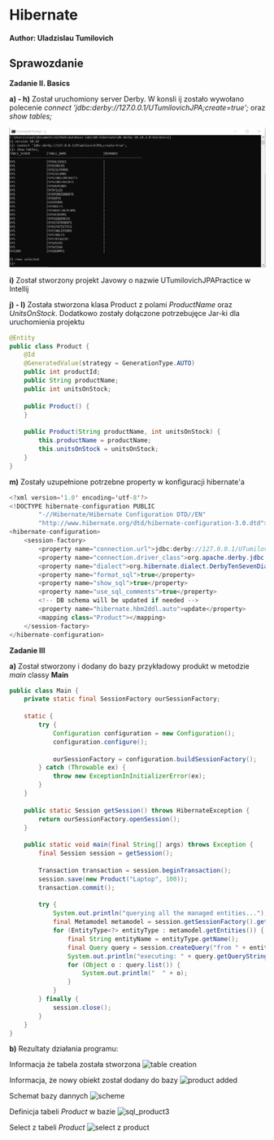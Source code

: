 # Hibernate
#### Author: Uladzislau Tumilovich

## Sprawozdanie

**Zadanie II. Basics**

**a) - h)** Został uruchomiony server Derby. W konsli ij zostało wywołano polecenie _connect 'jdbc:derby://127.0.0.1/UTumilovichJPA;create=true';_ oraz _show tables;_

![show tables;](res/result2.jpg)

**i)** Został stworzony projekt Javowy o nazwie UTumilovichJPAPractice w Intellij

**j) - l)** Została stworzona klasa Product z polami _ProductName_ oraz _UnitsOnStock_. Dodatkowo zostały dołączone potrzebujęce Jar-ki dla uruchomienia projektu

````java
@Entity
public class Product {
    @Id
    @GeneratedValue(strategy = GenerationType.AUTO)
    public int productId;
    public String productName;
    public int unitsOnStock;

    public Product() {
    }

    public Product(String productName, int unitsOnStock) {
        this.productName = productName;
        this.unitsOnStock = unitsOnStock;
    }
}
````

**m)** Zostały uzupełnione potrzebne property w konfiguracji hibernate'a

````java
<?xml version='1.0' encoding='utf-8'?>
<!DOCTYPE hibernate-configuration PUBLIC
        "-//Hibernate/Hibernate Configuration DTD//EN"
        "http://www.hibernate.org/dtd/hibernate-configuration-3.0.dtd">
<hibernate-configuration>
    <session-factory>
        <property name="connection.url">jdbc:derby://127.0.0.1/UTumilovichJPA</property>
        <property name="connection.driver_class">org.apache.derby.jdbc.ClientDriver</property>
        <property name="dialect">org.hibernate.dialect.DerbyTenSevenDialect</property>
        <property name="format_sql">true</property>
        <property name="show_sql">true</property>
        <property name="use_sql_comments">true</property>
        <!-- DB schema will be updated if needed -->
        <property name="hibernate.hbm2ddl.auto">update</property>
        <mapping class="Product"></mapping>
    </session-factory>
</hibernate-configuration>
````

**Zadanie III**

**a)** Został stworzony i dodany do bazy przykładowy produkt w metodzie _main_ classy **Main**

````java
public class Main {
    private static final SessionFactory ourSessionFactory;

    static {
        try {
            Configuration configuration = new Configuration();
            configuration.configure();

            ourSessionFactory = configuration.buildSessionFactory();
        } catch (Throwable ex) {
            throw new ExceptionInInitializerError(ex);
        }
    }

    public static Session getSession() throws HibernateException {
        return ourSessionFactory.openSession();
    }

    public static void main(final String[] args) throws Exception {
        final Session session = getSession();

        Transaction transaction = session.beginTransaction();
        session.save(new Product("Laptop", 100));
        transaction.commit();

        try {
            System.out.println("querying all the managed entities...");
            final Metamodel metamodel = session.getSessionFactory().getMetamodel();
            for (EntityType<?> entityType : metamodel.getEntities()) {
                final String entityName = entityType.getName();
                final Query query = session.createQuery("from " + entityName);
                System.out.println("executing: " + query.getQueryString());
                for (Object o : query.list()) {
                    System.out.println("  " + o);
                }
            }
        } finally {
            session.close();
        }
    }
}
````

**b)** Rezultaty działania programu:

Informacja że tabela została stworzona
![table creation](result3.jpg)

Informacja, że nowy obiekt został dodany do bazy
![product added](result3_2.jpg)

Schemat bazy dannych
![scheme](scheme3.jpg)

Definicja tabeli _Product_ w bazie
![sql_product3](sql_product.jpg)

Select z tabeli _Product_
![select z product](select_product3)
